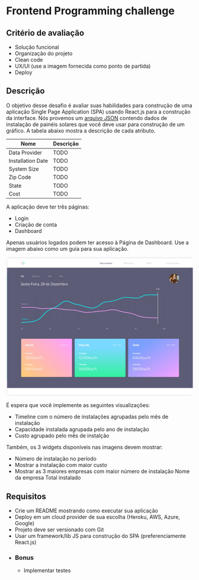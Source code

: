 # Frontend Programming challenge

## Critério de avaliação
 - Solução funcional
 - Organização do projeto
 - Clean code
 - UX/UI (use a imagem fornecida como ponto de partida)
 - Deploy

## Descrição

O objetivo desse desafio é avaliar suas habilidades para construção de uma aplicação Single Page Application (SPA) usando React.js para a construção da interface. Nós provemos um [arquivo JSON]() contendo dados de instalação de painéis solares que você deve usar para construção de um gráfico. A tabela abaixo mostra a descrição de cada atributo.

| Nome  | Descrição |
| ------------- | ------------- |
| Data Provider  | TODO  |
| Installation Date  | TODO  |
| System Size  | TODO  |
| Zip Code  | TODO  |
| State | TODO  |
| Cost | TODO  |

 A aplicação deve ter três páginas:
  - Login
  - Criação de conta
  - Dashboard
  
Apenas usuários logados podem ter acesso à Página de Dashboard. Use a imagem abaixo como um guia para sua aplicação.

![Dashboard look](https://github.com/sauloaguiar/orbita.cc/blob/master/data/dahsboard.jpg "Dashboard")

  
  
É espera que você implemente as seguintes visualizações:
  - Timeline com o número de instalações agrupadas pelo mês de instalação
  - Capacidade instalada agrupada pelo ano de instalação
  - Custo agrupado pelo mês de instalção

  Também, os 3 widgets disponíveis nas imagens devem mostrar:
  - Número de instalação no período
  - Mostrar a instalação com maior custo
  - Mostrar as 3 maiores empresas com maior número de instalação
    Nome da empresa
    Total instalado

## Requisitos
 - Crie um README mostrando como executar sua aplicação
 - Deploy em um cloud provider de sua escolha (Heroku, AWS, Azure, Google)
 - Projeto deve ser versionado com Git
 - Usar um framework/lib JS para construção do SPA (preferenciamente React.js) 
 - ### Bonus
   - Implementar testes
